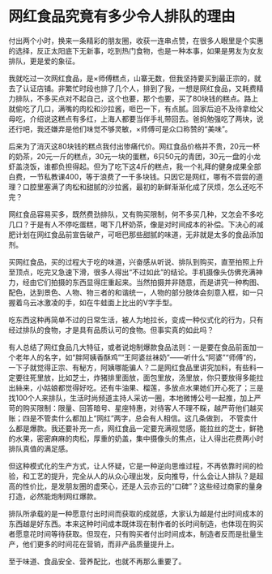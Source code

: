 # 网红食品究竟有多少令人排队的理由

付出两个小时，换来一条精彩的朋友圈，收获一连串点赞，在很多人眼里是个实惠的选择，反正太阳底下无新事，吃到热门食物，也是一种本事，如果是男友为女友排队，更是爱的象征。 

我就吃过一次网红食品，是×师傅糕点，山寨无数，但我坚持要买到最正宗的，就去了认证店铺。非繁忙时段也排了几个人，排到了我，一想是网红食品，又耗费精力排队，不多买点对不起自己，这个也要，那个也要，买了80块钱的糕点。路上就偷吃了几口，满嘴的肉松和沙拉酱，咂巴一下，有点腻。回家后迫不及待拿给父母吃，介绍说这糕点有多红，上海人都要当伴手礼带回去。爸妈勉强吃了两块，说还行吧，我还嫌弃是他们味觉不够灵敏，×师傅可是众口称赞的“美味”。 

后来为了消灭这80块钱的糕点我付出惨痛代价。网红食品价格并不贵，20元一杯的奶茶，20元一斤的糕点，30元一块的蛋糕，6只50元的青团，30元一盘的小龙虾盖浇饭，谁都负担得起。但为了吃下这4斤的糕点，我一个礼拜的健身成果全部白费，一节私教课400，等于浪费了一千多块钱。只因它是网红，哪有不尝尝的道理？口腔里塞满了肉松和甜腻的沙拉酱，最初的新鲜渐渐化成了厌烦，怎么还吃不完？ 

网红食品容易买多，既然费劲排队，又有购买限制，何不多买几种，又怎会不多吃几口？于是有人不停吃蛋糕，喝下几杯奶茶，像是对时间成本的补偿。下决心的减肥计划在网红食品前宣告破产，可咂巴那些甜腻的味道，无非就是太多的食品添加剂。 

买网红食品，买的过程大于吃的味道，兴奋感从听说、排队到购买，直至拍照上升至顶点，吃完又急速下滑，很多人得出“不过如此”的结论。手机摄像头仿佛充满神力，经由它们拍摄的东西显得庄重起来。当然拍摄并非随意，而是讲究一种构图、配色，达到景色、人物、物三者的和谐统一，人物的部分肢体会刻意入框，如一只握着乌云冰激凌的手，如在牛蛙面上比出的V字手型。 

吃东西这种再简单不过的日常生活，被人为地拉长，变成一种仪式化的行为，只有经过排队的食物，才是具有品质认可的食物。但事实真的如此吗？ 

有人总结了网红食品几大特征，或者说炮制爆款食品法则：一是要在食品前面加一个老年人的名字，如“胖阿姨香酥鸡”“王阿婆丝袜奶”——听什么“阿婆”“师傅”的，一下子就觉得正宗、有秘方，阿姨哪能骗人？二是网红食品里讲究加料，有些料一定要往死里放，比如芝士，炸猪排里面放，面包里放，汤里放，你只要放得多能拉出絲来，小姑娘都觉得好吃。还有牛油果、榴莲，多放点水果她们开心死了；三是找100个人来排队，生活时尚频道主持人采访一圈，本地微博公号一起推，加上严苛的购买限制：限量、回答暗号、星座特惠，对待客人不理不睬，越严苛他们越买账；四是不管卖什么都加上“网红”两字，总会有人相信。这几条做到， 不管卖什么都是爆款。我还要补充一点，网红食品一定要充满视觉感，能拉丝的芝士，鲜艳的水果，密密麻麻的肉松，厚重的奶盖，集中摄像头的焦点，让人得出花费两小时排队真值的满足感。 

但这种模式化的生产方式，让人怀疑，它是一种逆向思维过程，不再依靠时间的检验，和工艺的提升，完全从人的从众心理出发，反向推导，什么会让人排队？是超高的性价比，是发朋友圈的虚荣心，还是人云亦云的“口碑”？这些经过商家的量身打造，必然能炮制网红爆款。 

排队所承载的是一种愿意付出时间而获取的成就感，大家认为越是付出时间成本的东西越是好东西。本来这种时间成本既体现在制作者的长时间制造，也体现在购买者愿意花时间等待获取。但现在，只有购买者付出时间成本，制造者反而是批量生产，他们更多的时间花在营销，而非产品质量提升上。 

至于味道、食品安全、营养配比，也就不再那么重要了。
